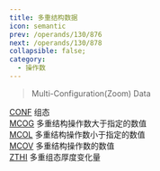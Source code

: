 ```yaml
---
title: 多重结构数据
icon: semantic
prev: /operands/130/876
next: /operands/130/878
collapsible: false;
category:
  - 操作数
---
```


> Multi-Configuration(Zoom) Data

[CONF](CONF.md  "Zemax 操作数 CONF") 组态<br />[MCOG](MCOG.md  "Zemax 操作数 MCOG") 多重结构操作数大于指定的数值<br />[MCOL](MCOL.md  "Zemax 操作数 MCOL") 多重结构操作数小于指定的数值<br />[MCOV](MCOV.md  "Zemax 操作数 MCOV") 多重结构操作数的数值<br />[ZTHI](ZTHI.md  "Zemax 操作数 ZTHI") 多重组态厚度变化量<br />